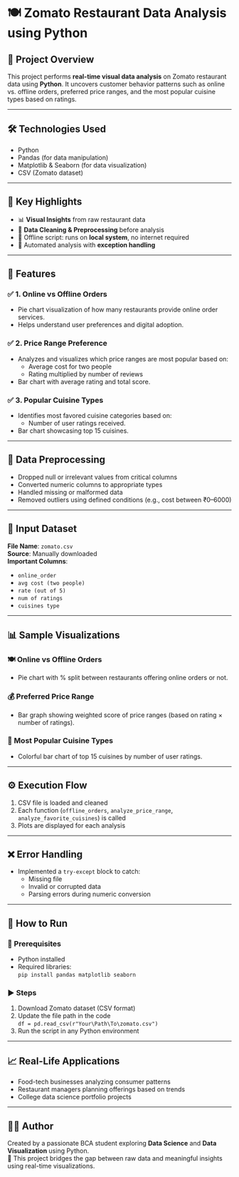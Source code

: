 # 🍽️ Zomato Restaurant Data Analysis using Python

## 📌 Project Overview

This project performs **real-time visual data analysis** on Zomato restaurant data using **Python**. It uncovers customer behavior patterns such as online vs. offline orders, preferred price ranges, and the most popular cuisine types based on ratings.

---

## 🛠️ Technologies Used

- Python
- Pandas (for data manipulation)
- Matplotlib & Seaborn (for data visualization)
- CSV (Zomato dataset)

---

## 🧠 Key Highlights

- 📊 **Visual Insights** from raw restaurant data
- 🧹 **Data Cleaning & Preprocessing** before analysis
- 📍 Offline script: runs on **local system**, no internet required
- 🔁 Automated analysis with **exception handling**

---

## 🎯 Features

### ✅ 1. **Online vs Offline Orders**
- Pie chart visualization of how many restaurants provide online order services.
- Helps understand user preferences and digital adoption.

### ✅ 2. **Price Range Preference**
- Analyzes and visualizes which price ranges are most popular based on:
  - Average cost for two people
  - Rating multiplied by number of reviews
- Bar chart with average rating and total score.

### ✅ 3. **Popular Cuisine Types**
- Identifies most favored cuisine categories based on:
  - Number of user ratings received.
- Bar chart showcasing top 15 cuisines.

---

## 🧹 Data Preprocessing

- Dropped null or irrelevant values from critical columns
- Converted numeric columns to appropriate types
- Handled missing or malformed data
- Removed outliers using defined conditions (e.g., cost between ₹0–6000)

---

## 🧾 Input Dataset

**File Name**: `zomato.csv`  
**Source**: Manually downloaded  
**Important Columns**:
- `online_order`
- `avg cost (two people)`
- `rate (out of 5)`
- `num of ratings`
- `cuisines type`

---

## 📊 Sample Visualizations

### 🍽️ Online vs Offline Orders
- Pie chart with % split between restaurants offering online orders or not.

### 💰 Preferred Price Range
- Bar graph showing weighted score of price ranges (based on rating × number of ratings).

### 🍝 Most Popular Cuisine Types
- Colorful bar chart of top 15 cuisines by number of user ratings.

---

## ⚙️ Execution Flow

1. CSV file is loaded and cleaned
2. Each function (`offline_orders`, `analyze_price_range`, `analyze_favorite_cuisines`) is called
3. Plots are displayed for each analysis

---

## ❌ Error Handling

- Implemented a `try-except` block to catch:
  - Missing file
  - Invalid or corrupted data
  - Parsing errors during numeric conversion

---

## 🚀 How to Run

### 🧩 Prerequisites

- Python installed
- Required libraries:  
  `pip install pandas matplotlib seaborn`

### ▶️ Steps

1. Download Zomato dataset (CSV format)
2. Update the file path in the code  
   `df = pd.read_csv(r"Your\Path\To\zomato.csv")`
3. Run the script in any Python environment

---

## 📈 Real-Life Applications

- Food-tech businesses analyzing consumer patterns
- Restaurant managers planning offerings based on trends
- College data science portfolio projects

---

## 👨‍💻 Author

Created by a passionate BCA student exploring **Data Science** and **Data Visualization** using Python.  
🎯 This project bridges the gap between raw data and meaningful insights using real-time visualizations.

